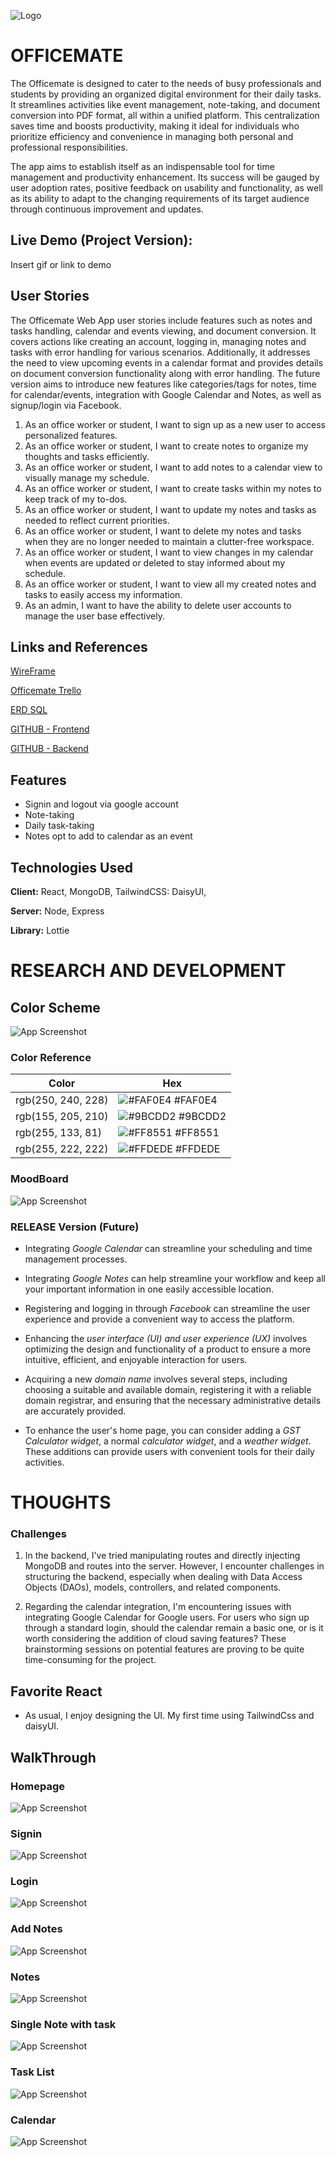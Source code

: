 
![Logo](https://i.imgur.com/h2YLX8g.png)


# OFFICEMATE

The Officemate is designed to cater to the needs of busy professionals and students by providing an organized digital environment for their daily tasks. It streamlines activities like event management, note-taking, and document conversion into PDF format, all within a unified platform. This centralization saves time and boosts productivity, making it ideal for individuals who prioritize efficiency and convenience in managing both personal and professional responsibilities.

The app aims to establish itself as an indispensable tool for time management and productivity enhancement. Its success will be gauged by user adoption rates, positive feedback on usability and functionality, as well as its ability to adapt to the changing requirements of its target audience through continuous improvement and updates.


## Live Demo (Project Version):

Insert gif or link to demo


## User Stories

The Officemate Web App user stories include features such as notes and tasks handling, calendar and events viewing, and document conversion. It covers actions like creating an account, logging in, managing notes and tasks with error handling for various scenarios. Additionally, it addresses the need to view upcoming events in a calendar format and provides details on document conversion functionality along with error handling. The future version aims to introduce new features like categories/tags for notes, time for calendar/events, integration with Google Calendar and Notes, as well as signup/login via Facebook.

1. As an office worker or student, I want to sign up as a new user to access personalized features.
2. As an office worker or student, I want to create notes to organize my thoughts and tasks efficiently.
3. As an office worker or student, I want to add notes to a calendar view to visually manage my schedule.
4. As an office worker or student, I want to create tasks within my notes to keep track of my to-dos.
5. As an office worker or student, I want to update my notes and tasks as needed to reflect current priorities.
6. As an office worker or student, I want to delete my notes and tasks when they are no longer needed to maintain a clutter-free workspace.
7. As an office worker or student, I want to view changes in my calendar when events are updated or deleted to stay informed about my schedule.
8. As an office worker or student, I want to view all my created notes and tasks to easily access my information.
9. As an admin, I want to have the ability to delete user accounts to manage the user base effectively.
## Links and References

[WireFrame ](https://www.figma.com/file/ET9Ii01CXhZVMz4KgI4Sbo/Officemate?type=whiteboard&node-id=2%3A2747&t=PkmdOOYLF8m7ZED2-1)

[Officemate Trello ](https://trello.com/invite/b/4Pcvli4G/ATTI7c851d64b7485e98c138fbbf72281032946CA3DD/officemate)

[ERD SQL ](https://drawsql.app/teams/anamono-team/diagrams/erd-officemate)

[GITHUB - Frontend ](https://github.com/misshozzie/om-frontend)

[GITHUB - Backend ](https://github.com/misshozzie/om-backend)

## Features

- Signin and logout via google account
- Note-taking
- Daily task-taking
- Notes opt to add to calendar as an event


## Technologies Used

**Client:** React, MongoDB, TailwindCSS: DaisyUI,

**Server:** Node, Express

**Library:** Lottie


# RESEARCH AND DEVELOPMENT
## Color Scheme

![App Screenshot](https://i.imgur.com/b4l8VKM.png)

### Color Reference

| Color             | Hex                                                                |
| ----------------- | ------------------------------------------------------------------ |
| rgb(250, 240, 228) | ![#FAF0E4](https://via.placeholder.com/10/FAF0E4?text=+) #FAF0E4 |
| rgb(155, 205, 210) | ![#9BCDD2](https://via.placeholder.com/10/9BCDD2?text=+) #9BCDD2|
| rgb(255, 133, 81) | ![#FF8551](https://via.placeholder.com/10/FF8551?text=+) #FF8551 |
| rgb(255, 222, 222) | ![#FFDEDE](https://via.placeholder.com/10/FFDEDE?text=+) #FFDEDE |

### MoodBoard

![App Screenshot](https://i.imgur.com/1Rg2X6I.png)

### RELEASE Version (Future)
- Integrating *Google Calendar* can streamline your scheduling and time management processes.

- Integrating *Google Notes* can help streamline your workflow and keep all your important information in one easily accessible location.

- Registering and logging in through *Facebook* can streamline the user experience and provide a convenient way to access the platform.

- Enhancing the *user interface (UI) and user experience (UX)* involves optimizing the design and functionality of a product to ensure a more intuitive, efficient, and enjoyable interaction for users.

- Acquiring a new *domain name* involves several steps, including choosing a suitable and available domain, registering it with a reliable domain registrar, and ensuring that the necessary administrative details are accurately provided.

- To enhance the user's home page, you can consider adding a *GST Calculator widget*, a normal *calculator widget*, and a *weather widget*. These additions can provide users with convenient tools for their daily activities.

# THOUGHTS

### Challenges

1. In the backend, I've tried manipulating routes and directly injecting MongoDB and routes into the server. However, I encounter challenges in structuring the backend, especially when dealing with Data Access Objects (DAOs), models, controllers, and related components.

2. Regarding the calendar integration, I'm encountering issues with integrating Google Calendar for Google users. For users who sign up through a standard login, should the calendar remain a basic one, or is it worth considering the addition of cloud saving features? These brainstorming sessions on potential features are proving to be quite time-consuming for the project.

## Favorite React
- As usual, I enjoy designing the UI. My first time using TailwindCss and daisyUI. 


## WalkThrough


### Homepage
![App Screenshot](https://i.imgur.com/wDKJjcw.png)

### Signin
![App Screenshot](https://i.imgur.com/CUhEdDc.png)

### Login
![App Screenshot](https://i.imgur.com/gZKIlOu.png)

### Add Notes
![App Screenshot](https://i.imgur.com/6WEyWgN.png)

### Notes
![App Screenshot](https://i.imgur.com/VMB6OcT.png)

### Single Note with task
![App Screenshot](https://i.imgur.com/JMnUXhM.png)

### Task List
![App Screenshot](https://i.imgur.com/2JCA61h.png)

### Calendar
![App Screenshot](https://i.imgur.com/LFqjeTV.png)